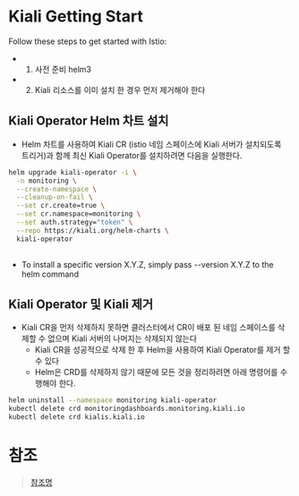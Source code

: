 # Kiali Getting Start

Follow these steps to get started with Istio:
- 1. 사전 준비 helm3
- 2. Kiali 리소스를 이미 설치 한 경우 먼저 제거해야 한다
  
## Kiali Operator Helm 차트 설치
- Helm 차트를 사용하여 Kiali CR (istio 네임 스페이스에 Kiali 서버가 설치되도록 트리거)과 함께 최신 Kiali Operator를 설치하려면 다음을 실행한다.
```sh
helm upgrade kiali-operator -i \
  -n monitoring \
  --create-namespace \
  --cleanup-on-fail \
  --set cr.create=true \
  --set cr.namespace=monitoring \
  --set auth.strategy="token" \
  --repo https://kiali.org/helm-charts \
  kiali-operator
  
```
- To install a specific version X.Y.Z, simply pass --version X.Y.Z to the helm command


## Kiali Operator 및 Kiali 제거
- Kiali CR을 먼저 삭제하지 못하면 클러스터에서 CR이 배포 된 네임 스페이스를 삭제할 수 없으며 Kiali 서버의 나머지는 삭제되지 않는다
  - Kiali CR을 성공적으로 삭제 한 후 Helm을 사용하여 Kiali Operator를 제거 할 수 있다
  - Helm은 CRD를 삭제하지 않기 때문에 모든 것을 정리하려면 아래 명령어를 수행해야 한다.
```sh
helm uninstall --namespace monitoring kiali-operator
kubectl delete crd monitoringdashboards.monitoring.kiali.io
kubectl delete crd kialis.kiali.io
```

# 참조
> [참조명](참조링크)